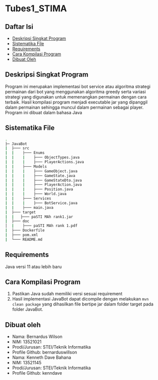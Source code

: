 # Tubes1_STIMA

## Daftar Isi
* [Deskripsi Singkat Program](#deskripsi-singkat-program)
* [Sistematika File](#sistematika-file)
* [Requirements](#requirements)
* [Cara Kompilasi Program](#cara-kompilasi-program)
* [Dibuat Oleh](#dibuat-oleh)

## Deskripsi Singkat Program
Program ini merupakan implementasi bot service atau algoritma strategi permainan dari bot yang menggunakan algoritma greedy serta variasi strategi yang digunakan untuk memenangkan permainan dengan cara terbaik. Hasil kompilasi program menjadi executable jar yang dipanggil dalam permainan sehingga muncul dalam permainan sebagai player. Program ini dibuat dalam bahasa Java
## Sistematika File
```bash
.
├─ JavaBot
|  ├─── src
|  |    ├─── Enums
|  |    |    ├─── ObjectTypes.java
|  |    |    ├─── PlayerActions.java
|  |    ├─── Models
|  |    |    ├─── GameObject.java
|  |    |    ├─── GameState.java
|  |    |    ├─── GameStateDto.java
|  |    |    ├─── PlayerAction.java
|  |    |    ├─── Position.java
|  |    |    ├─── World.java
|  |    ├─── Services
|  |    |    ├─── BotService.java
|  |    ├─── main.java
|  ├─── target
|  |   ├─── paSTI MAh rank1.jar
|  ├─── doc
│  |    ├─── paSTI MAh rank 1.pdf
|  ├─── Dockerfile
|  ├─── pom.xml
|  └─── README.md
```
## Requirements
Java versi 11 atau lebih baru

## Cara Kompilasi Program
1. Pastikan Java sudah memiliki versi sesuai requirement
2. Hasil implementasi JavaBot dapat dicompile dengan melakukan `mvn clean package` yang dihasilkan file bertipe jar dalam folder target pada folder JavaBot.

## Dibuat oleh
* Nama: Bernardus Wilson
* NIM: 13521021
* Prodi/Jurusan: STEI/Teknik Informatika
* Profile Github: bernarduswillson
* Nama: Kenneth Dave Bahana
* NIM: 13521145
* Prodi/Jurusan: STEI/Teknik Informatika
* Profile Github: kenndave
